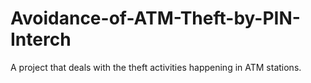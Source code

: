 # Avoidance-of-ATM-Theft-by-PIN-Interch
A project that deals with the theft activities happening in ATM stations.
